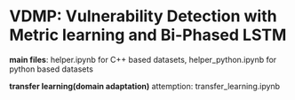 # VDMP: Vulnerability Detection with Metric learning and Bi-Phased LSTM

**main files**: helper.ipynb for C++ based datasets, helper_python.ipynb for python based datasets

**transfer learning(domain adaptation)** attemption: transfer_learning.ipynb
